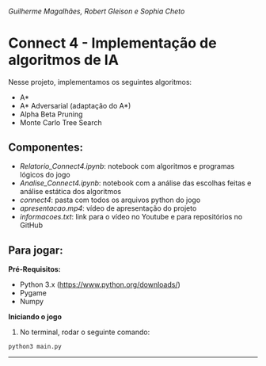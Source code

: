 ###### Guilherme Magalhães, Robert Gleison e Sophia Cheto
# Connect 4 - Implementação de algoritmos de IA

Nesse projeto, implementamos os seguintes algoritmos: 
- A\*
- A\* Adversarial (adaptação do A*)
- Alpha Beta Pruning
- Monte Carlo Tree Search

## Componentes:

- *Relatorio_Connect4.ipynb*: notebook com algoritmos e programas lógicos do jogo
- *Analise_Connect4.ipynb*: notebook com a análise das escolhas feitas e análise estática dos algoritmos
- *connect4*: pasta com todos os arquivos python do jogo
- *apresentacao.mp4*: vídeo de apresentação do projeto
- *informacoes.txt*: link para o vídeo no Youtube e para repositórios no GitHub

## Para jogar:

**Pré-Requisitos:**
- Python 3.x (https://www.python.org/downloads/)
- Pygame
- Numpy


**Iniciando o jogo**
1. No terminal, rodar o seguinte comando:

```
python3 main.py
```
<hr>
